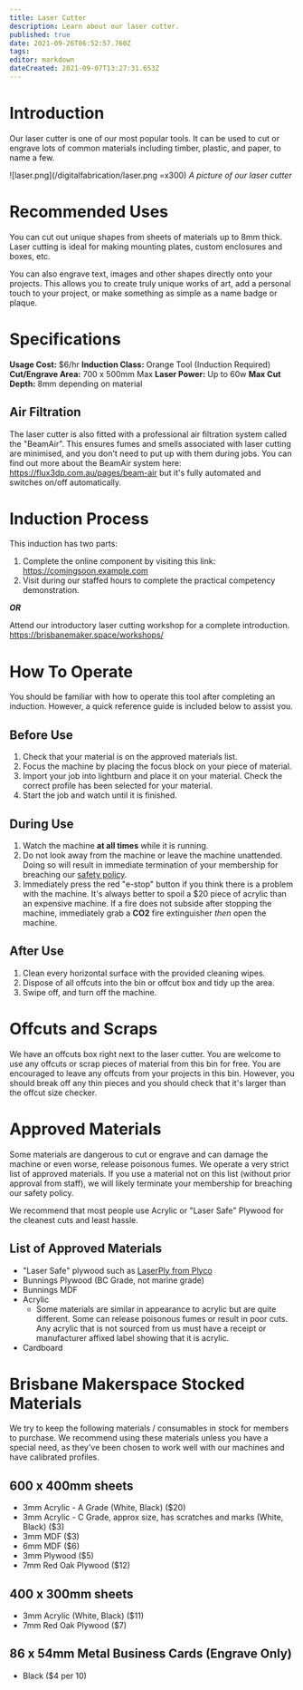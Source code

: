 ```yaml
---
title: Laser Cutter
description: Learn about our laser cutter.
published: true
date: 2021-09-26T06:52:57.760Z
tags: 
editor: markdown
dateCreated: 2021-09-07T13:27:31.653Z
---
```


# Introduction
Our laser cutter is one of our most popular tools. It can be used to cut or engrave lots of common materials including timber, plastic, and paper, to name a few.

![laser.png](/digitalfabrication/laser.png =x300)
*A picture of our laser cutter*

# Recommended Uses
You can cut out unique shapes from sheets of materials up to 8mm thick. Laser cutting is ideal for making mounting plates, custom enclosures and boxes, etc.

You can also engrave text, images and other shapes directly onto your projects. This allows you to create truly unique works of art, add a personal touch to your project, or make something as simple as a name badge or plaque.

# Specifications
**Usage Cost:** $6/hr
**Induction Class:** Orange Tool (Induction Required)
**Cut/Engrave Area:** 700 x 500mm Max
**Laser Power:** Up to 60w
**Max Cut Depth:** 8mm depending on material

## Air Filtration
The laser cutter is also fitted with a professional air filtration system called the "BeamAir". This ensures fumes and smells associated with laser cutting are minimised, and you don't need to put up with them during jobs. You can find out more about the BeamAir system here: https://flux3dp.com.au/pages/beam-air but it's fully automated and switches on/off automatically.

# Induction Process
This induction has two parts:

1. Complete the online component by visiting this link: https://comingsoon.example.com
2. Visit during our staffed hours to complete the practical competency demonstration.

***OR***

Attend our introductory laser cutting workshop for a complete introduction. https://brisbanemaker.space/workshops/

# How To Operate
You should be familiar with how to operate this tool after completing an induction. However, a quick reference guide is included below to assist you.

## Before Use
1. Check that your material is on the approved materials list.
2. Focus the machine by placing the focus block on your piece of material. 
3. Import your job into lightburn and place it on your material. Check the correct profile has been selected for your material.
4. Start the job and watch until it is finished.

## During Use
1. Watch the machine **at all times** while it is running.
2. Do not look away from the machine or leave the machine unattended. Doing so will result in immediate termination of your membership for breaching our [safety policy](/policies/safety).
3. Immediately press the red "e-stop" button if you think there is a problem with the machine. It's always better to spoil a $20 piece of acrylic than an expensive machine. If a fire does not subside after stopping the machine, immediately grab a **CO2** fire extinguisher *then* open the machine.

## After Use
1. Clean every horizontal surface with the provided cleaning wipes.
2. Dispose of all offcuts into the bin or offcut box and tidy up the area.
3. Swipe off, and turn off the machine.

# Offcuts and Scraps
We have an offcuts box right next to the laser cutter. You are welcome to use any offcuts or scrap pieces of material from this bin for free. You are encouraged to leave any offcuts from your projects in this bin. However, you should break off any thin pieces and you should check that it's larger than the offcut size checker.

# Approved Materials
Some materials are dangerous to cut or engrave and can damage the machine or even worse, release poisonous fumes. We operate a very strict list of approved materials. If you use a material not on this list (without prior approval from staff), we will likely terminate your membership for breaching our safety policy.

We recommend that most people use Acrylic or "Laser Safe" Plywood for the cleanest cuts and least hassle. 

## List of Approved Materials
* "Laser Safe" plywood such as [LaserPly from Plyco](https://plyco.com.au/collections/laserply)
* Bunnings Plywood (BC Grade, not marine grade)
* Bunnings MDF
* Acrylic
	* Some materials are similar in appearance to acrylic but are quite different. Some can release poisonous fumes or result in poor cuts. Any acrylic that is not sourced from us must have a receipt or manufacturer affixed label showing that it is acrylic.
* Cardboard

# Brisbane Makerspace Stocked Materials
We try to keep the following materials / consumables in stock for members to purchase. We recommend using these materials unless you have a special need, as they've been chosen to work well with our machines and have calibrated profiles.

## 600 x 400mm sheets
* 3mm Acrylic - A Grade (White, Black) ($20)
* 3mm Acrylic - C Grade, approx size, has scratches and marks (White, Black) ($3)
* 3mm MDF ($3)
* 6mm MDF ($6)
* 3mm Plywood ($5)
* 7mm Red Oak Plywood ($12)

## 400 x 300mm sheets
* 3mm Acrylic (White, Black) ($11)
* 7mm Red Oak Plywood ($7)

## 86 x 54mm Metal Business Cards (Engrave Only)
* Black ($4 per 10)